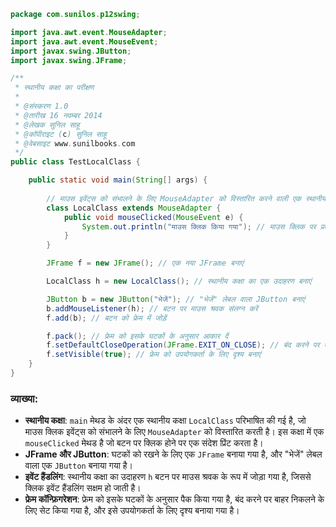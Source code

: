
```java
package com.sunilos.p12swing;

import java.awt.event.MouseAdapter;
import java.awt.event.MouseEvent;
import javax.swing.JButton;
import javax.swing.JFrame;

/**
 * स्थानीय कक्षा का परीक्षण
 * 
 * @संस्करण 1.0
 * @तारीख 16 नवम्बर 2014
 * @लेखक सुनिल साहू
 * @कॉपीराइट (c) सुनिल साहू
 * @वेबसाइट www.sunilbooks.com
 */
public class TestLocalClass {

    public static void main(String[] args) {
        
        // माउस इवेंट्स को संभालने के लिए MouseAdapter को विस्तारित करने वाली एक स्थानीय कक्षा परिभाषित करें
        class LocalClass extends MouseAdapter {
            public void mouseClicked(MouseEvent e) {
                System.out.println("माउस क्लिक किया गया"); // माउस क्लिक पर प्रदर्शन करने के लिए क्रिया
            }
        }

        JFrame f = new JFrame(); // एक नया JFrame बनाएं

        LocalClass h = new LocalClass(); // स्थानीय कक्षा का एक उदाहरण बनाएं

        JButton b = new JButton("भेजें"); // "भेजें" लेबल वाला JButton बनाएं
        b.addMouseListener(h); // बटन पर माउस श्रवक संलग्न करें
        f.add(b); // बटन को फ्रेम में जोड़ें

        f.pack(); // फ्रेम को इसके घटकों के अनुसार आकार दें
        f.setDefaultCloseOperation(JFrame.EXIT_ON_CLOSE); // बंद करने पर बाहर निकलें
        f.setVisible(true); // फ्रेम को उपयोगकर्ता के लिए दृश्य बनाएं
    }
}
```

### व्याख्या:
- **स्थानीय कक्षा**: `main` मेथड के अंदर एक स्थानीय कक्षा `LocalClass` परिभाषित की गई है, जो माउस क्लिक इवेंट्स को संभालने के लिए `MouseAdapter` को विस्तारित करती है। इस कक्षा में एक `mouseClicked` मेथड है जो बटन पर क्लिक होने पर एक संदेश प्रिंट करता है।
- **JFrame और JButton**: घटकों को रखने के लिए एक `JFrame` बनाया गया है, और "भेजें" लेबल वाला एक `JButton` बनाया गया है।
- **इवेंट हैंडलिंग**: स्थानीय कक्षा का उदाहरण `h` बटन पर माउस श्रवक के रूप में जोड़ा गया है, जिससे क्लिक इवेंट हैंडलिंग सक्षम हो जाती है।
- **फ्रेम कॉन्फ़िगरेशन**: फ्रेम को इसके घटकों के अनुसार पैक किया गया है, बंद करने पर बाहर निकलने के लिए सेट किया गया है, और इसे उपयोगकर्ता के लिए दृश्य बनाया गया है।
